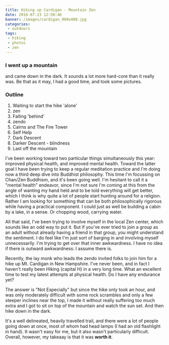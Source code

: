 ```yaml
---
title: Hiking up Cardigan - Mountain Zen
date: 2016-07-23 12:50:46
banner: /images/cardigan_960x400.jpg
categories:
 - outdoors
tags:
 - hiking
 - photos
 - zen
---
```

### I went up a mountain
and came down in the dark. It sounds a lot more hard-core than it really was. Be that as it may, I had a good time, and took some pictures.

<!--more-->
### Outline
1. Waiting to start the hike 'alone'
2. zen
3. Falling 'behind'
4. zendo
5. Cairns and The Fire Tower
6. Self Help
7. Dark Descent
8. Darker Descent - blindness
9. Last off the mountain

I've been working toward two particular things simultaneously this year: improved physical health, and improved mental health. Toward the latter goal I have been trying to keep a regular meditation practice and I'm doing now a third deep dive into Buddhist philosophy. This time I'm focussing on Chan/Zen Buddhism, and it's been going well. I'm hesitant to call it a "mental health" endeavor, since I'm not sure I'm coming at this from the angle of wanting my hand held and to be told everything will get better, which I think is why quite a lot of people start hunting around for a religion. Rather I am looking for something that can be both philosophically rigorous while having a practical component. I could just as well be building a cabin by a lake, in a sense. Or chopping wood, carrying water.

All that said, I've been trying to involve myself in the local Zen center, which sounds like an odd way to put it. But if you've ever tried to join a group as an adult without already having a friend in that group, you might understand the sentiment. I do feel like I'm just sort of barging in and involving myself unnecessarily. I'm trying to get over that inner awkwardness. I have no idea if there is outward awkwardness: I assume there is.

Recently, the lay monk who leads the zendo invited folks to join him for a hike up Mt. Cardigan in New Hampshire. I've never been, and in fact I haven't really been Hiking (capital H) in a very long time. What an excellent time to test my latest attempts at physical health. Do I have any endurance yet?

The answer is "Not Especially" but since the hike only took an hour, and was only moderately difficult with some rock scrambles and only a few steeper inclines near the top, I made it without really suffering too much extra and I got to sit on top of the mountain and watch the sun set. And then hike down in the dark.

It's a well delineated, heavily travelled trail, and there were a lot of people going down at once, most of whom had head lamps (I had an old flashlight in hand). It wasn't easy for me, but it also wasn't particularly difficult. Overall, however, my takeaay is that it was **worth it**.
